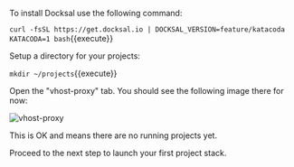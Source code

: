 To install Docksal use the following command:

`curl -fsSL https://get.docksal.io | DOCKSAL_VERSION=feature/katacoda KATACODA=1 bash`{{execute}}

Setup a directory for your projects:

`mkdir ~/projects`{{execute}}

Open the "vhost-proxy" tab. You should see the following image there for now:

![vhost-proxy](http://i.imgur.com/nt9ZFBt.jpg)

This is OK and means there are no running projects yet.

Proceed to the next step to launch your first project stack.
